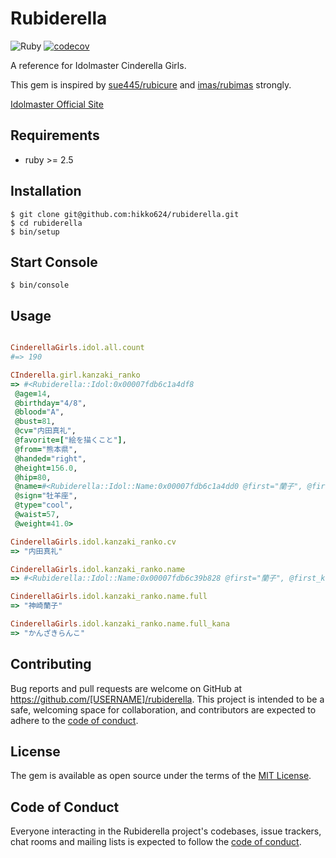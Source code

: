 # Rubiderella

![Ruby](https://github.com/hikko624/rubiderella/workflows/Ruby/badge.svg)
[![codecov](https://codecov.io/gh/hikko624/rubiderella/branch/master/graph/badge.svg?token=eNS4wQuls7)](https://codecov.io/gh/hikko624/rubiderella)

A reference for Idolmaster Cinderella Girls.

This gem is inspired by [sue445/rubicure](https://github.com/sue445/rubicure) and [imas/rubimas](https://github.com/imas/rubimas/) strongly.

[Idolmaster Official Site](https://idolmaster-official.jp/about/)


## Requirements

- ruby >= 2.5

## Installation

    $ git clone git@github.com:hikko624/rubiderella.git
    $ cd rubiderella
    $ bin/setup

## Start Console

    $ bin/console

## Usage

```ruby

CinderellaGirls.idol.all.count
#=> 190

CInderella.girl.kanzaki_ranko
=> #<Rubiderella::Idol:0x00007fdb6c1a4df8
 @age=14,
 @birthday="4/8",
 @blood="A",
 @bust=81,
 @cv="内田真礼",
 @favorite=["絵を描くこと"],
 @from="熊本県",
 @handed="right",
 @height=156.0,
 @hip=80,
 @name=#<Rubiderella::Idol::Name:0x00007fdb6c1a4dd0 @first="蘭子", @first_kana="らんこ", @last="神崎", @last_kana="かんざき">,
 @sign="牡羊座",
 @type="cool",
 @waist=57,
 @weight=41.0>

CinderellaGirls.idol.kanzaki_ranko.cv
=> "内田真礼"

CinderellaGirls.idol.kanzaki_ranko.name
=> #<Rubiderella::Idol::Name:0x00007fdb6c39b828 @first="蘭子", @first_kana="らんこ", @last="神崎", @last_kana="かんざき">

CinderellaGirls.idol.kanzaki_ranko.name.full
=> "神崎蘭子"

CinderellaGirls.idol.kanzaki_ranko.name.full_kana
=> "かんざきらんこ"
```

## Contributing

Bug reports and pull requests are welcome on GitHub at https://github.com/[USERNAME]/rubiderella. This project is intended to be a safe, welcoming space for collaboration, and contributors are expected to adhere to the [code of conduct](https://github.com/[USERNAME]/rubiderella/blob/master/CODE_OF_CONDUCT.md).


## License

The gem is available as open source under the terms of the [MIT License](https://opensource.org/licenses/MIT).

## Code of Conduct

Everyone interacting in the Rubiderella project's codebases, issue trackers, chat rooms and mailing lists is expected to follow the [code of conduct](https://github.com/[USERNAME]/rubiderella/blob/master/CODE_OF_CONDUCT.md).
